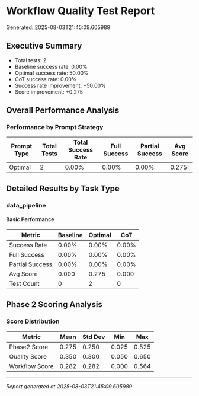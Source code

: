 # Workflow Quality Test Report

Generated: 2025-08-03T21:45:09.605989

## Executive Summary

- Total tests: 2
- Baseline success rate: 0.00%
- Optimal success rate: 50.00%
- CoT success rate: 0.00%
- Success rate improvement: +50.00%
- Score improvement: +0.275

## Overall Performance Analysis

### Performance by Prompt Strategy

| Prompt Type | Total Tests | Total Success Rate | Full Success | Partial Success | Avg Score |
|-------------|-------------|--------------------|--------------|-----------------|------------|
| Optimal | 2 | 0.00% | 0.00% | 0.00% | 0.275 |

## Detailed Results by Task Type

### data_pipeline

#### Basic Performance

| Metric | Baseline | Optimal | CoT |
|--------|----------|---------|-----|
| Success Rate | 0.00% | 0.00% | 0.00% |
| Full Success | 0.00% | 0.00% | 0.00% |
| Partial Success | 0.00% | 0.00% | 0.00% |
| Avg Score | 0.000 | 0.275 | 0.000 |
| Test Count | 0 | 2 | 0 |


## Phase 2 Scoring Analysis

### Score Distribution

| Metric | Mean | Std Dev | Min | Max |
|--------|------|---------|-----|-----|
| Phase2 Score | 0.275 | 0.250 | 0.025 | 0.525 |
| Quality Score | 0.350 | 0.300 | 0.050 | 0.650 |
| Workflow Score | 0.282 | 0.282 | 0.000 | 0.564 |

---
*Report generated at 2025-08-03T21:45:09.605989*
